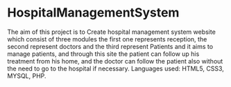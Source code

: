 # HospitalManagementSystem
The aim of this project is to Create hospital management system website which consist of three modules the first one represents reception, the second represent doctors 
and the third represent Patients and it aims to manage patients, and through this site the patient can follow up his treatment from his home, and the doctor can 
follow the patient also without the need to go to the hospital if necessary. 
Languages used: HTML5, CSS3, MYSQL, PHP. 

